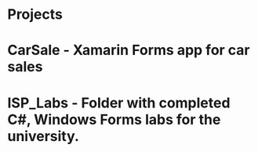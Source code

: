 # Projects
# CarSale - Xamarin Forms app for car sales
# ISP_Labs - Folder with completed C#, Windows Forms labs for the university.
